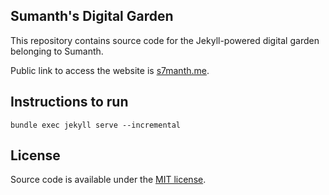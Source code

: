 ## Sumanth's Digital Garden

This repository contains source code for the Jekyll-powered digital garden belonging to Sumanth.

Public link to access the website is [s7manth.me](https://s7manth.me).

## Instructions to run

```shell
bundle exec jekyll serve --incremental
```

## License

Source code is available under the [MIT license](LICENSE.md).
